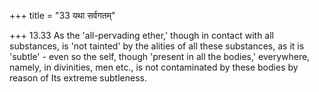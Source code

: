 +++
title = "33 यथा सर्वगतम्"

+++
13.33 As the 'all-pervading ether,' though in contact with all substances, is 'not tainted' by the alities of all these substances, as it is 'subtle' - even so the self, though 'present in all the bodies,'
everywhere, namely, in divinities, men etc., is not contaminated by these bodies by reason of Its extreme subtleness.
